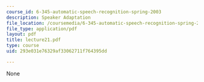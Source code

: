```yaml
---
course_id: 6-345-automatic-speech-recognition-spring-2003
description: Speaker Adaptation
file_location: /coursemedia/6-345-automatic-speech-recognition-spring-2003/293e031e76329af33062711f764395dd_lecture21.pdf
file_type: application/pdf
layout: pdf
title: lecture21.pdf
type: course
uid: 293e031e76329af33062711f764395dd

---
```

None